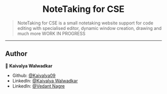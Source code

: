 <h1 align="center">NoteTaking for CSE</h1>

> NoteTaking for CSE is a small notetaking website support for code editing with specialised editor, dynamic window creation, drawing and much more
> WORK IN PROGRESS

---

## Author

👤 **Kaivalya Walwadkar**

- Github: [@Kaivalya09](https://github.com/Kaivalya09)
- LinkedIn: [@Kaivalya Walwadkar](https://www.linkedin.com/in/kaivalya0912/)
- LinkedIn: [@Vedant Nagre](https://www.linkedin.com/in/vedantnagre)
